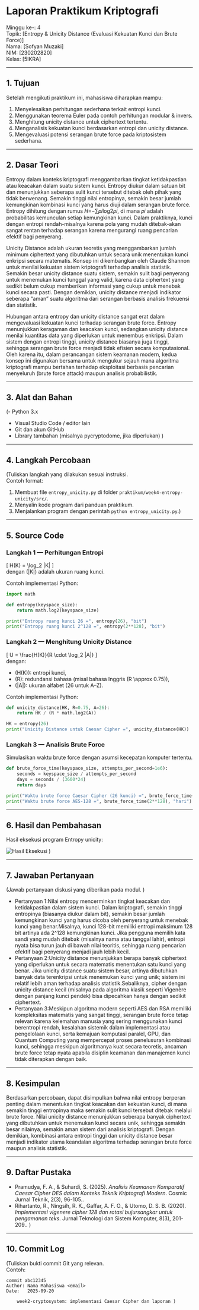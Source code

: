 # Laporan Praktikum Kriptografi
Minggu ke-: 4  
Topik: [Entropy & Unicity Distance (Evaluasi Kekuatan Kunci dan Brute Force)]  
Nama: [Sofyan Muzaki]  
NIM: [230202820]  
Kelas: [5IKRA]  

---

## 1. Tujuan
Setelah mengikuti praktikum ini, mahasiswa diharapkan mampu:

1. Menyelesaikan perhitungan sederhana terkait entropi kunci.
2. Menggunakan teorema Euler pada contoh perhitungan modular & invers.
3. Menghitung unicity distance untuk ciphertext tertentu.
4. Menganalisis kekuatan kunci berdasarkan entropi dan unicity distance.
5. Mengevaluasi potensi serangan brute force pada kriptosistem sederhana.

---

## 2. Dasar Teori

Entropy dalam konteks kriptografi menggambarkan tingkat ketidakpastian atau keacakan dalam suatu sistem kunci. Entropy diukur dalam satuan bit dan menunjukkan seberapa sulit kunci tersebut ditebak oleh pihak yang tidak berwenang. Semakin tinggi nilai entropinya, semakin besar jumlah kemungkinan kombinasi kunci yang harus diuji dalam serangan brute force. Entropy dihitung dengan rumus 
𝐻=−∑𝑝𝑖log⁡2𝑝𝑖​, di mana 𝑝𝑖 adalah probabilitas kemunculan setiap kemungkinan kunci. Dalam praktiknya, kunci dengan entropi rendah-misalnya karena pola yang mudah ditebak-akan sangat rentan terhadap serangan karena mengurangi ruang pencarian efektif bagi penyerang.

Unicity Distance adalah ukuran teoretis yang menggambarkan jumlah minimum ciphertext yang dibutuhkan untuk secara unik menentukan kunci enkripsi secara matematis. Konsep ini dikembangkan oleh Claude Shannon untuk menilai kekuatan sistem kriptografi terhadap analisis statistik. Semakin besar unicity distance suatu sistem, semakin sulit bagi penyerang untuk menemukan kunci tunggal yang valid, karena data ciphertext yang sedikit belum cukup memberikan informasi yang cukup untuk menebak kunci secara pasti. Dengan demikian, unicity distance menjadi indikator seberapa “aman” suatu algoritma dari serangan berbasis analisis frekuensi dan statistik.

Hubungan antara entropy dan unicity distance sangat erat dalam mengevaluasi kekuatan kunci terhadap serangan brute force. Entropy menunjukkan keragaman dan keacakan kunci, sedangkan unicity distance menilai kuantitas data yang diperlukan untuk menembus enkripsi. Dalam sistem dengan entropi tinggi, unicity distance biasanya juga tinggi, sehingga serangan brute force menjadi tidak efisien secara komputasional. Oleh karena itu, dalam perancangan sistem keamanan modern, kedua konsep ini digunakan bersama untuk mengukur sejauh mana algoritma kriptografi mampu bertahan terhadap eksploitasi berbasis pencarian menyeluruh (brute force attack) maupun analisis probabilistik.

---

## 3. Alat dan Bahan
(- Python 3.x  
- Visual Studio Code / editor lain  
- Git dan akun GitHub  
- Library tambahan (misalnya pycryptodome, jika diperlukan)  )

---

## 4. Langkah Percobaan
(Tuliskan langkah yang dilakukan sesuai instruksi.  
Contoh format:
1. Membuat file `entropy_unicity.py` di folder `praktikum/week4-entropy-unicity/src/`.
2. Menyalin kode program dari panduan praktikum.
3. Menjalankan program dengan perintah `python entropy_unicity.py`.)

---

## 5. Source Code
### Langkah 1 — Perhitungan Entropi
 
\[
H(K) = \log_2 |K|
\]  
dengan \(|K|\) adalah ukuran ruang kunci.  

Contoh implementasi Python:  
```python
import math

def entropy(keyspace_size):
    return math.log2(keyspace_size)

print("Entropy ruang kunci 26 =", entropy(26), "bit")
print("Entropy ruang kunci 2^128 =", entropy(2**128), "bit")
```

### Langkah 2 — Menghitung Unicity Distance

\[
U = \frac{H(K)}{R \cdot \log_2 |A|}
\]  
dengan:  
- \(H(K)\): entropi kunci,  
- \(R\): redundansi bahasa (misal bahasa Inggris \(R \approx 0.75\)),  
- \(|A|\): ukuran alfabet (26 untuk A–Z).  

Contoh implementasi Python:  
```python
def unicity_distance(HK, R=0.75, A=26):
    return HK / (R * math.log2(A))

HK = entropy(26)
print("Unicity Distance untuk Caesar Cipher =", unicity_distance(HK))
```

### Langkah 3 — Analisis Brute Force
Simulasikan waktu brute force dengan asumsi kecepatan komputer tertentu.

```python
def brute_force_time(keyspace_size, attempts_per_second=1e6):
    seconds = keyspace_size / attempts_per_second
    days = seconds / (3600*24)
    return days

print("Waktu brute force Caesar Cipher (26 kunci) =", brute_force_time(26), "hari")
print("Waktu brute force AES-128 =", brute_force_time(2**128), "hari")
```

---

## 6. Hasil dan Pembahasan

Hasil eksekusi program Entropy unicity:

![Hasil Eksekusi](screenshots/output.png)
)

---

## 7. Jawaban Pertanyaan
(Jawab pertanyaan diskusi yang diberikan pada modul.  )
- Pertanyaan 1:Nilai entropy mencerminkan tingkat keacakan dan ketidakpastian dalam sistem kunci. Dalam kriptografi, semakin tinggi entropinya (biasanya diukur dalam bit), semakin besar jumlah kemungkinan kunci yang harus                dicoba oleh penyerang untuk menebak kunci yang benar.Misalnya, kunci 128-bit memiliki entropi maksimum 128 bit artinya ada 2^128 kemungkinan kunci. Jika pengguna memilih kata sandi yang mudah ditebak                       (misalnya nama atau tanggal lahir), entropi nyata bisa turun jauh di bawah nilai teoritis, sehingga ruang pencarian efektif bagi penyerang menjadi jauh lebih kecil.
- Pertanyaan 2:Unicity distance menunjukkan berapa banyak ciphertext yang diperlukan untuk secara matematis menentukan satu kunci yang benar. Jika unicity distance suatu sistem besar, artinya dibutuhkan banyak data                       terenkripsi untuk menemukan kunci yang unik; sistem ini relatif lebih aman terhadap analisis statistik.Sebaliknya, cipher dengan unicity distance kecil (misalnya pada algoritma klasik seperti Vigenère                      dengan panjang kunci pendek) bisa dipecahkan hanya dengan sedikit ciphertext.
- Pertanyaan 3:Meskipun algoritma modern seperti AES dan RSA memiliki kompleksitas matematis yang sangat tinggi, serangan brute force tetap relevan karena kelemahan manusia yang sering menggunakan kunci berentropi rendah,                kesalahan sistemik dalam implementasi atau pengelolaan kunci, serta kemajuan komputasi paralel, GPU, dan Quantum Computing yang mempercepat proses penelusuran kombinasi kunci, sehingga meskipun algoritmanya                kuat secara teoretis, ancaman brute force tetap nyata apabila disiplin keamanan dan manajemen kunci tidak diterapkan dengan baik.

---

## 8. Kesimpulan
Berdasarkan percobaan, dapat disimpulkan bahwa nilai entropy berperan penting dalam menentukan tingkat keacakan dan kekuatan kunci, di mana semakin tinggi entropinya maka semakin sulit kunci tersebut ditebak melalui brute force. Nilai unicity distance menunjukkan seberapa banyak ciphertext yang dibutuhkan untuk menemukan kunci secara unik, sehingga semakin besar nilainya, semakin aman sistem dari analisis kriptografi. Dengan demikian, kombinasi antara entropi tinggi dan unicity distance besar menjadi indikator utama keandalan algoritma terhadap serangan brute force maupun analisis statistik.

---

## 9. Daftar Pustaka
  
- Pramudya, F. A., & Suhardi, S. (2025). *Analisis Keamanan Komparatif Caesar Cipher DES dalam Konteks Teknik Kriptografi Modern*. Cosmic Jurnal Teknik, 2(3), 96-105..  
- Rihartanto, R., Ningsih, R. K., Gaffar, A. F. O., & Utomo, D. S. B. (2020). *Implementasi vigenere cipher 128 dan rotasi bujursangkar untuk pengamanan teks*. Jurnal Teknologi dan Sistem Komputer, 8(3), 201-209..  )

---

## 10. Commit Log
(Tuliskan bukti commit Git yang relevan.  
Contoh:
```
commit abc12345
Author: Nama Mahasiswa <email>
Date:   2025-09-20

    week2-cryptosystem: implementasi Caesar Cipher dan laporan )
```
